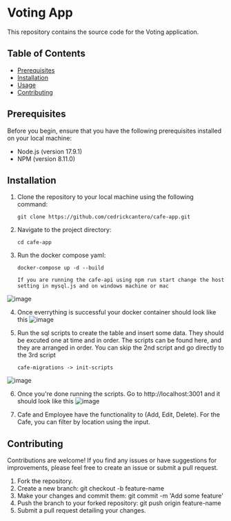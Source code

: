 # Voting App

This repository contains the source code for the Voting application.

## Table of Contents

- [Prerequisites](#prerequisites)
- [Installation](#installation)
- [Usage](#usage)
- [Contributing](#contributing)
## Prerequisites

Before you begin, ensure that you have the following prerequisites installed on your local machine:

- Node.js (version 17.9.1)
- NPM (version 8.11.0)

## Installation

1. Clone the repository to your local machine using the following command:

   ```shell
   git clone https://github.com/cedrickcantero/cafe-app.git

2. Navigate to the project directory:

   ```shell
   cd cafe-app
   
3. Run the docker compose yaml:

   ```shell
   docker-compose up -d --build

   If you are running the cafe-api using npm run start change the host setting in mysql.js and on windows machine or mac
![image](https://github.com/cedrickcantero/cafe-app/assets/32406846/cbca14e0-4df4-42f3-9160-e80c811f7204)


4. Once everrything is successful your docker container should look like this
![image](https://github.com/cedrickcantero/cafe-app/assets/32406846/01c2dfdc-f50c-4086-8fb7-5c3ebf9694bf)

5. Run the sql scripts to create the table and insert some data. They should be excuted one at time and in order. The scripts can be found here, and they are arranged in order. You can skip the 2nd script and go directly to the 3rd script
   ```shell
   cafe-migrations -> init-scripts
![image](https://github.com/cedrickcantero/cafe-app/assets/32406846/2641d8f5-ac9d-4eb0-8579-80900f1e5ab2)

6. Once you're done running the scripts. Go to http://localhost:3001 and it should look like this
![image](https://github.com/cedrickcantero/cafe-app/assets/32406846/a94e8503-c65f-42fd-bafa-70ab18cded12)

7. Cafe and Employee have the functionality to (Add, Edit, Delete). For the Cafe, you can filter by location using the input.

## Contributing
Contributions are welcome! If you find any issues or have suggestions for improvements, please feel free to create an issue or submit a pull request.

1. Fork the repository.
2. Create a new branch: git checkout -b feature-name
3. Make your changes and commit them: git commit -m 'Add some feature'
4. Push the branch to your forked repository: git push origin feature-name
5. Submit a pull request detailing your changes.
